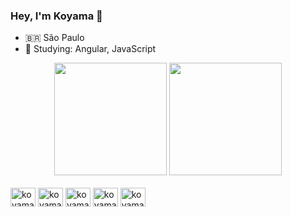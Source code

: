 ###  Hey, I'm Koyama 👋

- 🇧🇷 São Paulo 
- 🌱 Studying: Angular, JavaScript

<div align="center">
  <img height="180em" src="https://github-readme-stats.vercel.app/api?username=koyama8&show_icons=true&theme=dracula&include_all_commits=true&count_private=true"/>
  <img height="180em" src="https://github-readme-stats.vercel.app/api/top-langs/?username=koyama8&layout=compact&langs_count=7&theme=dracula"/>
</div>

<div style="display: inline_block"><br>
  
  <img align="center" alt="koyama8" height="30" width="40"  src="https://cdn.jsdelivr.net/gh/devicons/devicon/icons/java/java-original.svg" />

  <img align="center" alt="koyama8" height="30" width="40" src="https://cdn.jsdelivr.net/gh/devicons/devicon/icons/javascript/javascript-original.svg"/>

  <img align="center" alt="koyama8" height="30" width="40" src="https://cdn.jsdelivr.net/gh/devicons/devicon/icons/angularjs/angularjs-original.svg" />
          
  <img align="center" alt="koyama8" height="30" width="40" src="https://cdn.jsdelivr.net/gh/devicons/devicon/icons/html5/html5-original.svg" />
  
  <img align="center" alt="koyama8" height="30" width="40" src="https://cdn.jsdelivr.net/gh/devicons/devicon/icons/css3/css3-original.svg"/>


</div>
